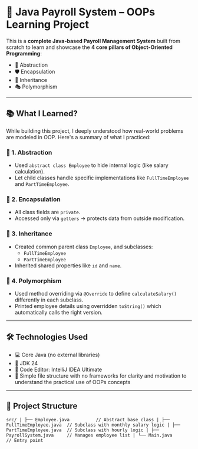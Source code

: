 # 🧾 Java Payroll System – OOPs Learning Project

This is a **complete Java-based Payroll Management System** built from scratch to learn and showcase the **4 core pillars of Object-Oriented Programming**:

- 🧠 Abstraction  
- 🛡️ Encapsulation  
- 🧬 Inheritance  
- 🎭 Polymorphism

---

## 📚 What I Learned?

While building this project, I deeply understood how real-world problems are modeled in OOP. Here's a summary of what I practiced:

### 🔹 1. Abstraction
- Used `abstract class Employee` to hide internal logic (like salary calculation).
- Let child classes handle specific implementations like `FullTimeEmployee` and `PartTimeEmployee`.

### 🔹 2. Encapsulation
- All class fields are `private`.
- Accessed only via `getters` → protects data from outside modification.

### 🔹 3. Inheritance
- Created common parent class `Employee`, and subclasses:
  - `FullTimeEmployee`
  - `PartTimeEmployee`
- Inherited shared properties like `id` and `name`.

### 🔹 4. Polymorphism
- Used method overriding via `@Override` to define `calculateSalary()` differently in each subclass.
- Printed employee details using overridden `toString()` which automatically calls the right version.

---

## 🛠️ Technologies Used

- 💻 Core Java (no external libraries)
- 🧪 JDK 24
- 📝 Code Editor: IntelliJ IDEA Ultimate
- 📁 Simple file structure with no frameworks for clarity and motivation to understand the practical use of OOPs concepts

---

## 📂 Project Structure

`
src/
|
├── Employee.java          // Abstract base class
|
├── FullTimeEmployee.java  // Subclass with monthly salary logic
|
├── PartTimeEmployee.java  // Subclass with hourly logic
|
├── PayrollSystem.java     // Manages employee list
|
└── Main.java              // Entry point
`
